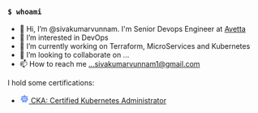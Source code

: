 ### `$ whoami`
- 👋 Hi, I’m @sivakumarvunnam. I'm Senior Devops Engineer at [Avetta](https://www.avetta.com/)
- 👀 I’m interested in DevOps
- 🌱 I’m currently working on Terraform, MicroServices and Kubernetes
- 💞️ I’m looking to collaborate on ...
- 📫 How to reach me ...sivakumarvunnam1@gmail.com

I hold some certifications:

- <a href="https://www.credly.com/badges/df6d5e78-c1e1-4b40-abcf-1472b3d17f7f?source=linked_in_profile"><img src="images/cka.png" width="18" alt="CKA">&nbsp;CKA: Certified Kubernetes Administrator</a>

<!---
sivakumarvunnam/sivakumarvunnam is a ✨ special ✨ repository because its `README.md` (this file) appears on your GitHub profile.
You can click the Preview link to take a look at your changes.
--->
